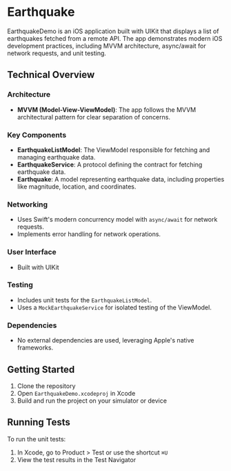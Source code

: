 # Earthquake

EarthquakeDemo is an iOS application built with UIKit that displays a list of earthquakes fetched from a remote API. The app demonstrates modern iOS development practices, including MVVM architecture, async/await for network requests, and unit testing.

## Technical Overview

### Architecture
- **MVVM (Model-View-ViewModel)**: The app follows the MVVM architectural pattern for clear separation of concerns.

### Key Components
- **EarthquakeListModel**: The ViewModel responsible for fetching and managing earthquake data.
- **EarthquakeService**: A protocol defining the contract for fetching earthquake data.
- **Earthquake**: A model representing earthquake data, including properties like magnitude, location, and coordinates.

### Networking
- Uses Swift's modern concurrency model with `async/await` for network requests.
- Implements error handling for network operations.

### User Interface
- Built with UIKit

### Testing
- Includes unit tests for the `EarthquakeListModel`.
- Uses a `MockEarthquakeService` for isolated testing of the ViewModel.

### Dependencies
- No external dependencies are used, leveraging Apple's native frameworks.

## Getting Started

1. Clone the repository
2. Open `EarthquakeDemo.xcodeproj` in Xcode
3. Build and run the project on your simulator or device

## Running Tests

To run the unit tests:
1. In Xcode, go to Product > Test or use the shortcut `⌘U`
2. View the test results in the Test Navigator


